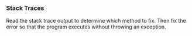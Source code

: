 ### Stack Traces

Read the stack trace output to determine which method to fix. Then fix the error so that the program executes without throwing an exception. 

